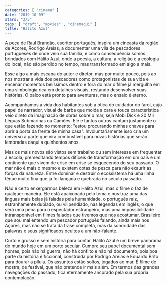 ```yaml
---
categories: [ "cinema" ]
date: "2019-10-09"
stars: "3/5"
tags: [ "draft", "movies" , "cinemaqui" ]
title: "Hálito Azul"
---
```

A peça de Raul Brandão, escritor português, inspira um cineasta da região de Açores, Rodrigo Areias, a documentar uma vila de pescadores portugueses de onde veio sua família, e como consequência somos brindados com Hálito Azul, onde a poesia, a cultura, a religião e a ecologia do local, não são perdido no tempo, mas transformado em algo a mais.

Esse algo a mais escapa do autor e diretor, mas por muito pouco, pois ao nos mostrar a vida dos pescadores como protagonistas de sua vida e encenar momentos belíssimos dentro e fora do mar o filme já mergulha em uma simbologia rica em detalhes visuais, restando desenvolver suas histórias. O palco está pronto para aventuras, mas o ensaio é eterno.

Acompanhamos a vida dos habitantes sob a ótica do cuidador do farol, cujo papel de narrador, visual de barba que molda a cara e touca característica veio direto da imaginação de obras sobre o mar, seja Mobi Dick e 20 Mil Léguas Submarinas ou Camões. Ele e tantos outros cantam justamente o que estão fazendo no momento: "estou procurando minhas chaves para abrir a porta da frente de minha casa". Involuntariamente isso cria um universo à parte que vira combustível para novas histórias que serão lembradas daqui a quinhentos anos.

Mas os mais novos são vistos sem trabalho ou sem interesse em frequentar a escola, premeditando tempos difíceis de transformação em um país e um continente que vivem de crise em crise se esquecendo do seu passado. O mar não é mais o mesmo e existem cotas de pesca para não exaurir as forças da natureza. Entre dominar e destruir o ecossistema há uma linha tênue muito fina que já foi lançada e quebrada no século passado.

Não é certo enxergarmos beleza em Hálito Azul, mas o filme o faz de qualquer maneira. Ele está apaixonado pelo tema e nos traz uma das línguas mais belas já faladas pela humanidade, o português raiz, estranhamente dublado, ou vilipendiado, nas legendas em inglês, o que será uma pena para o espectador estrangeiro, mas uma impossibilidade intransponível em filmes falados que tivemos que nos acostumar. Brasileiro que sou mal entendo um pescador português falando, ainda mais nos Açores, mas não se trata da frase completa, mas da sonoridade das palavras e seus significados ocultos a um não-falante.

Curto e grosso e sem história para contar, Hálito Azul é um breve panorama do mundo hoje em um porto secular. Cumpre seu papel documental sem honras, pois não há guerra, não há conflito e não há documento, pois boa parte da história é ficcional, construída por Rodrigo Areias e Eduardo Brito para dourar a pílula. Os assuntos estão soltos, jogados ao mar. É filme de mostra, de festival, que não pretende ir mais além. Em termos das grandes navegações do passado, fica eternamente ancorado pela sua própria contemplação.
